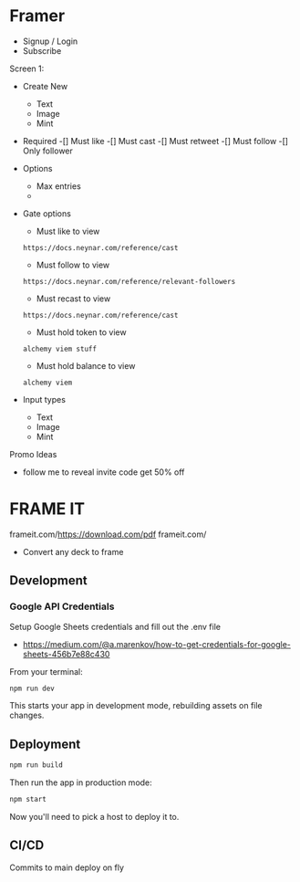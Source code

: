 # Framer

- Signup / Login
- Subscribe

Screen 1:

- Create New

  - Text
  - Image
  - Mint

- Required
  -[] Must like
  -[] Must cast
  -[] Must retweet
  -[] Must follow
  -[] Only follower

- Options

  - Max entries
  -

- Gate options

  - Must like to view

  ```
  https://docs.neynar.com/reference/cast
  ```

  - Must follow to view

  ```
  https://docs.neynar.com/reference/relevant-followers
  ```

  - Must recast to view

  ```
  https://docs.neynar.com/reference/cast
  ```

  - Must hold token to view

  ```
  alchemy viem stuff
  ```

  - Must hold balance to view

  ```
  alchemy viem
  ```

- Input types
  - Text
  - Image
  - Mint

Promo Ideas

- follow me to reveal invite code get 50% off

# FRAME IT

frameit.com/https://download.com/pdf
frameit.com/

- Convert any deck to frame

## Development

### Google API Credentials

Setup Google Sheets credentials and fill out the .env file

- https://medium.com/@a.marenkov/how-to-get-credentials-for-google-sheets-456b7e88c430

From your terminal:

```sh
npm run dev
```

This starts your app in development mode, rebuilding assets on file changes.

## Deployment

```sh
npm run build
```

Then run the app in production mode:

```sh
npm start
```

Now you'll need to pick a host to deploy it to.

## CI/CD

Commits to main deploy on fly
